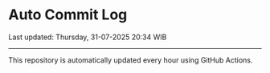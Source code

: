 # Auto Commit Log

Last updated: Thursday, 31-07-2025 20:34 WIB

---

This repository is automatically updated every hour using GitHub Actions.
